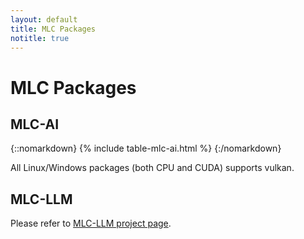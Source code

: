 ```yaml
---
layout: default
title: MLC Packages
notitle: true
---
```


# MLC Packages

## MLC-AI

{::nomarkdown}
{% include table-mlc-ai.html %}
{:/nomarkdown}

All Linux/Windows packages (both CPU and CUDA) supports vulkan.

## MLC-LLM

Please refer to [MLC-LLM project page](https://mlc.ai/mlc-llm/).

